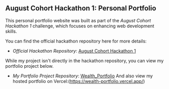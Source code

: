 ## August Cohort Hackathon 1: Personal Portfolio

This personal portfolio website was built as part of the *August Cohort Hackathon 1* challenge, which focuses on enhancing web development skills.

You can find the official hackathon repository here for more details:

- *Official Hackathon Repository*: [August Cohort Hackathon 1](https://github.com/MuriithiEric/August-Cohort-Hackathon-1)

While my project isn't directly in the hackathon repository, you can view my portfolio project below.

- *My Portfolio Project Repository*: [Wealth_Portfolio](https://github.com/Reyinbee22/Wealth_Portfolio)
And also view my hosted portfolio on Vercel:(https://wealth-portfolio.vercel.app/)